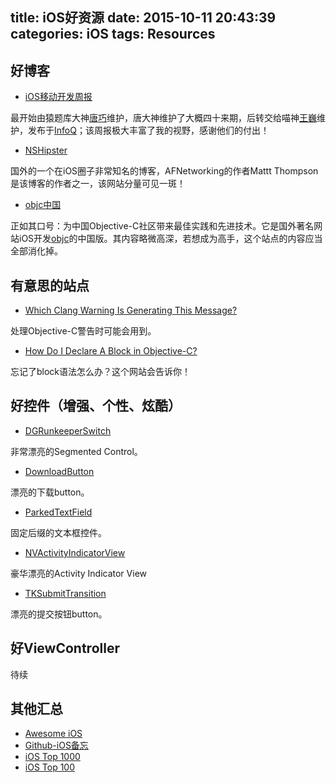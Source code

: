 title: iOS好资源
date: 2015-10-11 20:43:39
categories: iOS
tags: Resources
---

## 好博客

* [iOS移动开发周报](http://www.infoq.com/cn/mobile-weekly/)

最开始由猿题库大神[唐巧](http://blog.devtang.com/)维护，唐大神维护了大概四十来期，后转交给喵神[王巍](https://onevcat.com/)维护，发布于[InfoQ](http://www.infoq.com/cn/mobile-weekly/)；该周报极大丰富了我的视野，感谢他们的付出！

* [NSHipster](http://nshipster.com/)

国外的一个在iOS圈子非常知名的博客，AFNetworking的作者Mattt Thompson是该博客的作者之一，该网站分量可见一斑！

* [objc中国](http://objccn.io/)

正如其口号：为中国Objective-C社区带来最佳实践和先进技术。它是国外著名网站iOS开发[objc](https://www.objc.io/)的中国版。其内容略微高深，若想成为高手，这个站点的内容应当全部消化掉。

## 有意思的站点

* [Which Clang Warning Is Generating This Message?](http://fuckingclangwarnings.com/)

处理Objective-C警告时可能会用到。

* [How Do I Declare A Block in Objective-C?](http://fuckingblocksyntax.com/)

忘记了block语法怎么办？这个网站会告诉你！

## 好控件（增强、个性、炫酷）

* [DGRunkeeperSwitch](https://github.com/gontovnik/DGRunkeeperSwitch)

非常漂亮的Segmented Control。

* [DownloadButton](https://github.com/PavelKatunin/DownloadButton)

漂亮的下载button。

* [ParkedTextField](https://github.com/gmertk/ParkedTextField)

固定后缀的文本框控件。

* [NVActivityIndicatorView](https://github.com/ninjaprox/NVActivityIndicatorView)

豪华漂亮的Activity Indicator View

* [TKSubmitTransition](https://github.com/entotsu/TKSubmitTransition)

漂亮的提交按钮button。

## 好ViewController

待续

## 其他汇总

* [Awesome iOS](https://github.com/vsouza/awesome-ios)
* [Github-iOS备忘](http://github.ibireme.com/github/list/ios/)
* [iOS Top 1000](https://github.com/iamdaiyuan/ios_top_1000)
* [iOS Top 100](https://github.com/Aufree/trip-to-iOS/blob/master/Top-100.md)